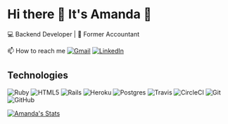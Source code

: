 # Hi there 👋 It's Amanda 🐑

<!--
**amcguire17/amcguire17** is a ✨ _special_ ✨ repository because its `README.md` (this file) appears on your GitHub profile.

Here are some ideas to get you started:

- 🔭 I’m currently working on ...
- 🌱 I’m currently learning ...
- 👯 I’m looking to collaborate on ...
- 🤔 I’m looking for help with ...
- 💬 Ask me about ...
- 📫 How to reach me: ...
- 😄 Pronouns: ...
- ⚡ Fun fact: ...
-->

💻 Backend Developer | 🧮 Former Accountant 

📫 How to reach me
[![Gmail](https://img.shields.io/badge/Gmail-D14836?style=for-the-badge&logo=gmail&logoColor=white)](mailto:aruwart001@gmail.com)
[![LinkedIn](https://img.shields.io/badge/linkedin%20-%230077B5.svg?&style=for-the-badge&logo=linkedin&logoColor=white)](https://www.linkedin.com/in/amanda-e-mcguire/)

## Technologies
![Ruby](https://img.shields.io/badge/ruby-%23CC342D.svg?style=for-the-badge&logo=ruby&logoColor=white)
![HTML5](https://img.shields.io/badge/html5-%23E34F26.svg?style=for-the-badge&logo=html5&logoColor=white)
![Rails](https://img.shields.io/badge/rails%20-%23CC0000.svg?&style=for-the-badge&logo=ruby-on-rails&logoColor=white)
![Heroku](https://img.shields.io/badge/heroku%20-%23430098.svg?&style=for-the-badge&logo=heroku&logoColor=white)
![Postgres](https://img.shields.io/badge/postgres-%23316192.svg?&style=for-the-badge&logo=postgresql&logoColor=white)
![Travis](https://img.shields.io/badge/travisci%20-%232B2F33.svg?&style=for-the-badge&logo=travis&logoColor=white)
![CircleCI](https://img.shields.io/badge/CIRCLECI-%23161616.svg?style=for-the-badge&logo=circleci&logoColor=white)
![Git](https://img.shields.io/badge/git%20-%23F05033.svg?&style=for-the-badge&logo=git&logoColor=white)
![GitHub](https://img.shields.io/badge/github%20-%23121011.svg?&style=for-the-badge&logo=github&logoColor=white)


[![Amanda's Stats](https://github-readme-stats.vercel.app/api?username=amcguire17&show_icons=true&theme=tokyonight)](https://github.com/amcguire17/github-readme-stats)
<!--
[![Top Langs](https://github-readme-stats.vercel.app/api/top-langs/?username=amcguire17&theme=tokyonight)](https://github.com/amcguire17/github-readme-stats)
-->
